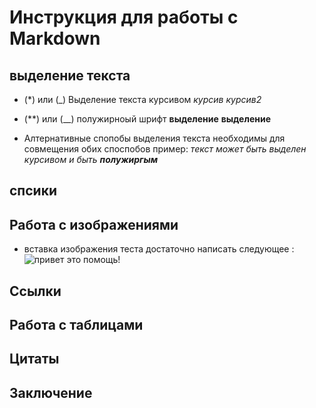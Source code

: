 # Инструкция для работы с  Markdown

## выделение текста
* (*) или  (_) Выделение текста курсивом *курсив*  _курсив2_

* (**) или (__) полужирноый шрифт   **выделение** __выделение__
* Алтернативные спопобы выделения текста необходимы для совмещения обих споспобов пример:
_текст может быть выделен курсивом и быть **полужиргым**_


## спсики

## Работа с изображениями
* вставка изображения теста достаточно написать следующее : ![привет это помощь!](help.jpeq)

## Ссылки

## Работа с таблицами

## Цитаты

## Заключение
